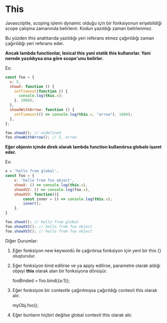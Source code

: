 # This

Javascriptte, scoping işlemi dynamic olduğu için bir fonksiyonun erişebildiği scope çalışma zamanında belirlenir. Kodun yazıldığı zaman belirlenmez.

Bu yüzden this anahtarıda yazıldığı yeri referans etmez çağırıldığı zaman çağırıldığı yeri referans eder.

**Ancak lambda functionlar, lexical this yani statik this kullanırlar. Yani nerede yazıldıysa ona göre scope'unu belirler.**

Ex:

```js
const foo = {
  x: 5,
  showX: function () {
    setTimeout(function () {
      console.log(this.x);
    }, 1000);
  },
  showXWithArrow: function () {
    setTimeout(() => console.log(this.x, "arrow"), 1000);
  },
};

foo.showX(); // undefined
foo.showWithArrow(); // 5, arrow
```

**Eğer objenin içinde direk olarak lambda function kullanılırsa globale işaret eder.**

Ex:

```js
x = 'hello from global',
const foo = {
    x: 'hello from foo object',
    showX: () => console.log(this.x),
    showXV2: () => console.log(foo.x),
    showXV3: function(){
        const inner = () => console.log(this.x);
        inner();
    },
}

foo.showX(); // hello from global
foo.showXV2(); // hello from foo object
foo.showXV3(); // hello from foo object
```

Diğer Durumlar:

1. Eğer fonksiyon new keywordü ile çağırılırsa fonksiyon için yeni bir this {} oluşturulur.
2. Eğer fonksiyon bind edilirse ve ya apply edilirse, parametre olarak aldığı objeyi **this** olarak alan bir fonksiyona dönüşür.

   fooBinded = foo.bind({a:1});

3. Eğer fonksiyon bir contextle çağırılmışsa çağırıldığı contexti this olarak alır.

   myObj.foo();

4. Eğer bunların hiçbiri değilse global contexti this olarak alır.
